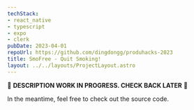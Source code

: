 ```yaml
---
techStack:
- react_native
- typescript
- expo
- clerk
pubDate: 2023-04-01
repoUrl: https://github.com/dingdongg/produhacks-2023
title: SmoFree - Quit Smoking!
layout: ../../layouts/ProjectLayout.astro
---
```


<p class="text-center animate-bounce">🚧 <b>DESCRIPTION WORK IN PROGRESS. CHECK BACK LATER</b> 🚧</p>

<p class="text-center">In the meantime, feel free to check out the source code.</p>